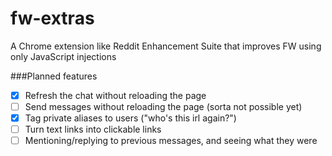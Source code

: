 # fw-extras
A Chrome extension like Reddit Enhancement Suite that improves FW using only JavaScript injections


###Planned features
- [X] Refresh the chat without reloading the page
- [ ] Send messages without reloading the page (sorta not possible yet)
- [X] Tag private aliases to users ("who's this irl again?")
- [ ] Turn text links into clickable links
- [ ] Mentioning/replying to previous messages, and seeing what they were
